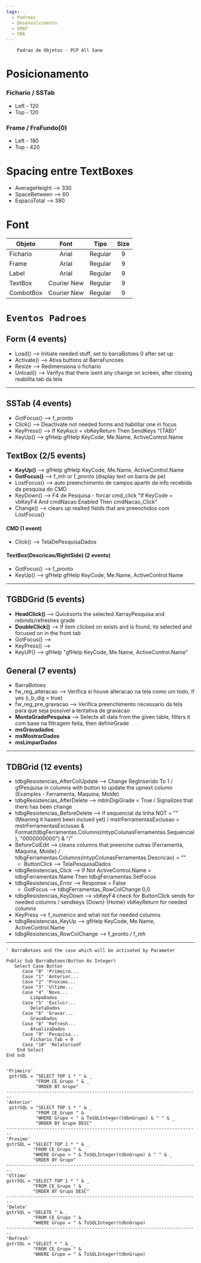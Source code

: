 ```yaml
---
tags:
  - Padroes
  - Desenvolvimento
  - GMAF
  - VB6
---
```

````
    Padrao de Objetos - PCP All Sane
``````
# Posicionamento
### Fichario / SSTab
- Left - 120
- Top - 120


### Frame / FraFundo(0)
- Left - 180
- Top - 420  

# Spacing entre TextBoxes
- AverageHeight --> 330
- SpaceBetween --> 60
- EspacoTotal --> 380

# Font
| Objeto | Font | Tipo     | Size    |   
| ---- | :---:| :------:   | :--:   |
| Fichario | Arial | Regular  | 9  |
| Frame | Arial | Regular | 9  |
| Label | Arial | Regular | 9  |
| TextBox | Courier New | Regular | 9 |
| CombotBox | Courier New | Regular | 9  |

# `Eventos Padroes`
## Form   (4 events)
- Load() --> Initiate needed stuff, set to barraBotoes 0 after set up
- Activate() --> Ativa buttons at BarraFuncoes 
- Resize --> Redimensiona o fichario
- Unload() --> Verifys that there isent any change on screen, after closing reabilita tab da tela
--------------
## SSTab (4 events)
- GotFocus() --> f_pronto
- Click() --> Deactivate not needed forms and habilitar one in focus 
- KeyPress() -->  If KeyAscii = vbKeyReturn Then SendKeys "{TAB}"
- KeyUp() --> gfHelp gfHelp KeyCode, Me.Name, ActiveControl.Name
## TextBox (2/5 events)
- **KeyUp()** --> gfHelp  gfHelp KeyCode, Me.Name, ActiveControl.Name
- **GotFocus()** --> f_mh or f_pronto (display text on barra de pe)
- LostFocus() --> auto preenchimento de campos apartir da info recebida da pesquisa do CMD 
- KeyDown() --> F4 de Pesquisa - forcar cmd_click  "If KeyCode = vbKeyF4 And cmdNacao.Enabled Then cmdNacao_Click"
- Change() --> clears up realted fields that are preenchidos com LostFocus()
#### CMD (1 event)
- Click() --> TelaDePesquisaDados
#### TextBox(Descricao/RightSide) (2 events)
- GotFocus() --> f_pronto
- KeyUp() --> gfHelp  gfHelp KeyCode, Me.Name, ActiveControl.Name
-------
## TGBDGrid (5 events)
- **HeadClick()** --> Quicksorts the selected XarrayPesquisa and rebinds/refreshes grade
- **DoubleClick()** --> If item clicked on exists and is found, its selected and focused on in the front tab
- GotFocus() --> 
- KeyPress() --> 
- KeyUP() --> gfHelp  "gfHelp KeyCode, Me.Name, ActiveControl.Name"
## General (7 events)
- BarraBotoes
- fw_reg_alteracao --> Verifica si houve alteracao na tela como um todo, if yes (i_b_dig = true)
- fw_reg_pre_gravacao --> Verifica preenchimento necessario da tela para que seja possivel a tentativa de gravacao
- **MontaGradePesquisa** --> Selects all data from the given table, filters it com base na filtragem feita, then definirGrade
- **msGravadados**
- **msMostrarDados**
- **msLimparDados**
------------
## TDBGrid (12 events)
- tdbgResistencias_AfterColUpdate --> Change RegInserido To 1 / gfPesquisa in columns with button to update the upnext column (Examples - Ferramenta, Maquina, Molde)
- tdbgResistencias_AfterDelete --> mblnDigiGrade = True / Signalizes that there has been change  
- tdbgResistencias_BeforeDelete --> if sequencial da linha NOT = "" (Meaning it hasent been inclued yet) / 
  mstrFerramentasExclusao = mstrFerramentasExclusao & Format(tdbgFerramentas.Columns(mtypColunasFerramentas.Sequencial), "0000000000") & "/"  
- BeforeColEdit --> cleans columns that preenche outras (Ferramenta, Maquina, Molde) / tdbgFerramentas.Columns(mtypColunasFerramentas.Descricao) = ""
  - ButtonClick --> TelaPesquisaDados
- tdbgResistencias_Click --> If Not ActiveControl.Name = tdbgFerramentas.Name Then tdbgFerramentas.SetFocus
- tdbgResistencias_Error --> Response = False
  - GotFocus --> tdbgFerramentas_RowColChange 0,0
- tdbgResistencias_KeyDown --> vbKeyF4 check for ButtonClick sends for needed columns / sendkeys {Down} {Home} vbKeyReturn for needed columns
- KeyPress --> f_numerico and what not for needed columns
- tdbgResistencias_KeyUp --> gfHelp KeyCode, Me.Name, ActiveControl.Name
- tdbgResistencias_RowColChange --> f_pronto / f_mh
------------
``````````vbScript
' BarraBotoes and the case which will be activated by Parameter

Public Sub BarraBotoes(Button As Integer)
   Select Case Button
      Case "0" 'Primeiro...
      Case "1" 'Anterior...
      Case "2" 'Proximo...
      Case "3" 'Ultimo...
      Case "4" 'Novo...
         LimpaDados
      Case "5" 'Excluir...
         DeletaDados
      Case "6" 'Gravar...
         GravaDados
      Case "8" 'Refresh...
         AtualizaDados
      Case "9" 'Pesquisa...
         Fichario.Tab = 0
      Case "10" 'Relatoriodf
    End Select
End sub


'Primeiro'
 gstrSQL = "SELECT TOP 1 * " & _
           "FROM CE_Grupo " & _
           "ORDER BY Grupo"
------------------------------------------------------------------------
'Anterior'
 gstrSQL = "SELECT TOP 1 * " & _
           "FROM CE_Grupo " & _
           "WHERE Grupo < " & ToSQLInteger(tdbnGrupo) & " " & _
           "ORDER BY Grupo DESC"
------------------------------------------------------------------------
'Proximo'
gstrSQL = "SELECT TOP 1 * " & _
          "FROM CE_Grupo " & _
          "WHERE Grupo > " & ToSQLInteger(tdbnGrupo) & " " & _
          "ORDER BY Grupo"
------------------------------------------------------------------------
'Ultimo'
gstrSQL = "SELECT TOP 1 * " & _
          "FROM CE_Grupo " & _
     	  "ORDER BY Grupo DESC"
------------------------------------------------------------------------
'Delete'
gstrSQL = "DELETE " & _
          "FROM CE_Grupo " & _
          "WHERE Grupo = " & ToSQLInteger(tdbnGrupo)
------------------------------------------------------------------------
'Refresh'
gstrSQL = "SELECT * " & _
          "FROM CE_Grupo " & _
          "WHERE Grupo = " & ToSQLInteger(tdbnGrupo)
``````````````````````
